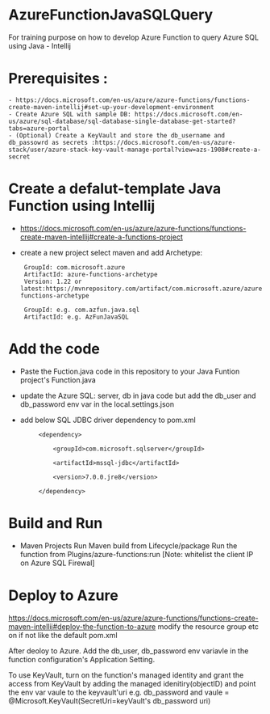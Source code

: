 # AzureFunctionJavaSQLQuery
For training purpose on how to develop Azure Function to query Azure SQL using Java - Intellij

# Prerequisites : 
	- https://docs.microsoft.com/en-us/azure/azure-functions/functions-create-maven-intellij#set-up-your-development-environment
	- Create Azure SQL with sample DB: https://docs.microsoft.com/en-us/azure/sql-database/sql-database-single-database-get-started?tabs=azure-portal
	- (Optional) Create a KeyVault and store the db_username and db_passowrd as secrets :https://docs.microsoft.com/en-us/azure-stack/user/azure-stack-key-vault-manage-portal?view=azs-1908#create-a-secret
	
  
# Create a defalut-template Java Function using Intellij
 - https://docs.microsoft.com/en-us/azure/azure-functions/functions-create-maven-intellij#create-a-functions-project
 - create a new project
        select maven and add Archetype:
	
        GroupId: com.microsoft.azure
        ArtifactId: azure-functions-archetype
        Version: 1.22 or latest:https://mvnrepository.com/artifact/com.microsoft.azure/azure-functions-archetype

        GroupId: e.g. com.azfun.java.sql
        ArtifactId: e.g. AzFunJavaSQL

# Add the code
- Paste the Fuction.java code in this repository to your Java Funtion project's Function.java
- update the Azure SQL: server, db in java code but add the db_user and db_password env var in the local.settings.json
- add below SQL JDBC driver dependency to pom.xml

           <dependency>
	   
               <groupId>com.microsoft.sqlserver</groupId>
	       
               <artifactId>mssql-jdbc</artifactId>
	       
               <version>7.0.0.jre8</version>
	       
           </dependency>
          
# Build and Run
- Maven Projects
    Run Maven build from Lifecycle/package
    Run the function from Plugins/azure-functions:run   [Note: whitelist the client IP on Azure SQL Firewal]
    
# Deploy to Azure
https://docs.microsoft.com/en-us/azure/azure-functions/functions-create-maven-intellij#deploy-the-function-to-azure
modify the resource group etc on if not like the default pom.xml

After deoloy to Azure.  Add the db_user, db_password env variavle in the function configuration's Application Setting.

To use KeyVault, turn on the function's managed identity and grant the access from KeyVault by adding the managed idenitiry(objectID) and point the env var vaule to the keyvault'uri e.g. db_password and vaule = @Microsoft.KeyVault(SecretUri=keyVault's db_password uri)
  

